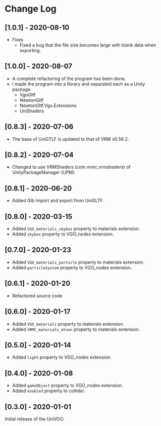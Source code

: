 # Change Log

## [1.0.1] - 2020-08-10
- Fixes
  - Fixed a bug that the file size becomes large with blank data when exporting.

## [1.0.0] - 2020-08-07
- A complete refactoring of the program has been done.
- I made the program into a library and separated each as a Unity package.
  - VgoGltf
  - NewtonGltf
  - NewtonGltf.Vgo.Extensions
  - UniShaders

## [0.8.3] - 2020-07-06
- The base of UniGTLF is updated to that of VRM v0.56.2.

## [0.8.2] - 2020-07-04
- Changed to use VRMShaders (com.vrmc.vrmshaders) of UnityPackageManager (UPM).

## [0.8.1] - 2020-06-20
- Added Glb import and export from UniGLTF.

## [0.8.0] - 2020-03-15
- Added `VGO_materials_skybox` property to materials extension.
- Added `skybox` property to VGO_nodes extension.

## [0.7.0] - 2020-01-23
- Added `VGO_materials_particle` property to materials extension.
- Added `particleSystem` property to VGO_nodes extension.

## [0.6.1] - 2020-01-20
- Refactored source code

## [0.6.0] - 2020-01-17
- Added `VGO_materials` property to materials extension.
- Added `VRMC_materials_mtoon` property to materials extension.

## [0.5.0] - 2020-01-14
- Added `light` property to VGO_nodes extension.

## [0.4.0] - 2020-01-08
- Added `gameObject` property to VGO_nodes extension.
- Added `enabled` property to collider.

## [0.3.0] - 2020-01-01
Initial release of the UniVGO.
